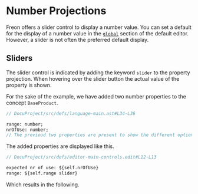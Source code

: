 <script>
    import Note from "$lib/notes/Note.svelte";
    import Figure from "$lib/figures/Figure.svelte";
</script>

# Number Projections

Freon offers a slider control to display a number value.
You can set a default for the display of a number value in the [`global`](/Documentation/Defining_an_Editor/Global_Projections) section of the
default editor. However, a slider is not often the preferred default display. 

## Sliders

The slider control is
indicated by adding the keyword `slider` to the property projection. When hovering over the 
slider button the actual value of the property is shown.

For the sake of the example, we have added two number properties to the concept `BaseProduct`.

```proto
// DocuProject/src/defs/language-main.ast#L34-L36

range: number;
nrOfUse: number;
// The previoud two properties are present to show the different options for displaying numbers.
```

The added properties are displayed like this.

```proto
// DocuProject/src/defs/editor-main-controls.edit#L12-L13

expected nr of use: ${self.nrOfUse}
range: ${self.range slider}
```

Which results in the following.

<Figure
imageName={'documentation/Documentation-Number-Projections-screenshot1.png'}
caption={'A number slider control'}
figureNumber={1}
/>
